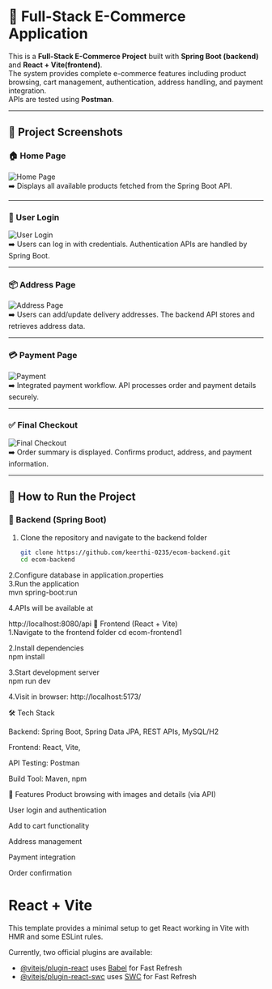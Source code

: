 # 🛒 Full-Stack E-Commerce Application

This is a **Full-Stack E-Commerce Project** built with **Spring Boot (backend)** and **React + Vite(frontend)**.  
The system provides complete e-commerce features including product browsing, cart management, authentication, address handling, and payment integration.  
APIs are tested using **Postman**.

---

## 📸 Project Screenshots

### 🏠 Home Page  
![Home Page](images/HomePage.jpg)  
➡️ Displays all available products fetched from the Spring Boot API.

---

### 🔑 User Login  
![User Login](images/userlogin.jpg)  
➡️ Users can log in with credentials. Authentication APIs are handled by Spring Boot.

---

### 📦 Address Page  
![Address Page](images/AddressScreenshot.jpg)  
➡️ Users can add/update delivery addresses. The backend API stores and retrieves address data.

---

### 💳 Payment Page  
![Payment](images/PaymentImage.jpg)  
➡️ Integrated payment workflow. API processes order and payment details securely.

---

### ✅ Final Checkout  
![Final Checkout](images/Finalimage.jpg)  
➡️ Order summary is displayed. Confirms product, address, and payment information.

---

## 🚀 How to Run the Project

### 🔹 Backend (Spring Boot)  
1. Clone the repository and navigate to the backend folder 
   ```bash
   git clone https://github.com/keerthi-0235/ecom-backend.git
   cd ecom-backend

 2.Configure database in application.properties  
 3.Run the application  
 mvn spring-boot:run  
 
4.APIs will be available at


http://localhost:8080/api
🔹 Frontend (React + Vite)  
1.Navigate to the frontend folder
cd ecom-frontend1  

2.Install dependencies  
npm install  

3.Start development server  
npm run dev  

4.Visit in browser:
http://localhost:5173/  


🛠️ Tech Stack  

Backend: Spring Boot, Spring Data JPA, REST APIs, MySQL/H2

Frontend: React, Vite, 

API Testing: Postman

Build Tool: Maven, npm

🔮 Features
Product browsing with images and details (via API)

User login and authentication

Add to cart functionality

Address management

Payment integration

Order confirmation
# React + Vite

This template provides a minimal setup to get React working in Vite with HMR and some ESLint rules.

Currently, two official plugins are available:

- [@vitejs/plugin-react](https://github.com/vitejs/vite-plugin-react/blob/main/packages/plugin-react/README.md) uses [Babel](https://babeljs.io/) for Fast Refresh
- [@vitejs/plugin-react-swc](https://github.com/vitejs/vite-plugin-react-swc) uses [SWC](https://swc.rs/) for Fast Refresh
